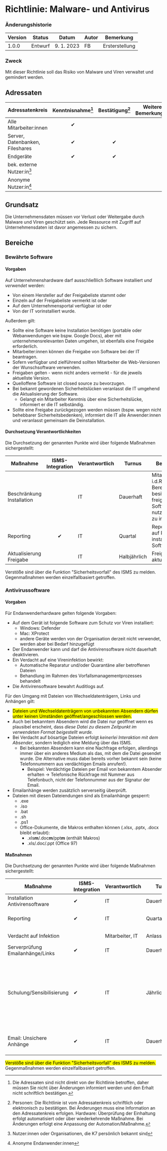 <!-- METADATA
documentname: Antivirus
currentversion: 0.1.0
 -->
<!-- import style.css -->
<!-- <link rel="stylesheet" href="../doc-gen/style.css"> -->

# Richtlinie: Malware- und Antivirus


### Änderungshistorie
<!-- CHANGELOG -->
| Version | Status  | Datum      | Autor | Bemerkung      |
| ------- | ------- | ---------- | ----- | -------------- |
| 1.0.0   | Entwurf | 9. 1. 2023 | FB    | Ersterstellung |

### Zweck
Mit dieser Richtlinie soll das Risiko von Malware und Viren verwaltet und gemindert werden.

<!-- GELTUNGSBEREICH -->
## Adressaten

| Adressatenkreis                 | Kenntnisnahme[^3] | Bestätigung[^4] | Weitere Bemerkungen |
| ------------------------------- | :---------------: | :-------------: | ------------------- |
| Alle Mitarbeiter:innen          |         ✔         |                 |                     |
| Server, Datenbanken, Fileshares |         ✔         |        ✔        |                     |
| Endgeräte                       |         ✔         |        ✔        |                     |
| bek. externe Nutzer:in[^1]      |                   |                 |                     |
| Anonyme Nutzer:in[^2]           |                   |                 |                     |

[^1]: Nutzer:innen oder Organisationen, die K7 persönlich bekannt sind
[^2]: Anonyme Endanwender:innen
[^3]: Die Adressaten sind nicht direkt von der Richtlinie betroffen, daher müssen Sie nicht über Änderungen informiert werden und den Erhalt nicht schriftlich bestätigen.
[^4]: Personen: Die Richtlinie ist vom Adressatenkreis schriftlich oder elektronisch zu bestätigen. Bei Änderungen muss eine Information an den Adressatenkreis erfolgen. Hardware: Überprüfung der Einhaltung erfolgt automatisiert oder über wiederkehrende Maßnahme. Bei Änderungen erfolgt eine Anpassung der Automation/Maßnahme.

## Grundsatz

Die Unternehmensdaten müssen vor Verlust oder Weitergabe durch Malware und Viren geschützt sein. Jede Ressource mit Zugriff auf Unternehmensdaten ist davor angemessen zu sichern.

## Bereiche
### Bewährte Software

#### Vorgaben

Auf Unternehmenshardware darf ausschließlich Software installiert *und verwendet* werden:

- Von einem Hersteller auf der Freigabeliste stammt oder
- Einzeln auf der Freigabeliste vermerkt ist oder
- Auf dem Unternehmensportal verfügbar ist oder
- Von der  IT vorinstalliert wurde.

Außerdem gilt:

- Sollte eine Software keine Installation benötigen (portable oder Webanwendungen wie bspw. Google Docs), aber mit unternehmensrelevanten Daten umgehen, ist ebenfalls eine Freigabe erforderlich.
- Mitarbeiter:innen können die Freigabe von Software bei der  IT beantragen.
- Sofern verfügbar und zielführend sollten Mitarbeiter die Web-Versionen der Wunschsoftware verwenden.
- Freigaben gelten - wenn nicht anders vermerkt - für die jeweils aktuellste Version.
- Quelloffene Software ist closed source zu bevorzugen.
- Bei bekannt gewordenen Sicherheitslücken veranlasst die  IT umgehend die Aktualisierung der Software.
  - Gelangt ein Mitarbeiter Kenntnis über eine Sicherheitslücke, informiert er die IT selbständig.
- Sollte eine Freigabe zurückgezogen werden müssen (bspw. wegen nicht behebbarer Sicherheitsbedenken), informiert die  IT alle Anwender:innen und veranlasst gemeinsam die Deinstallation.

#### Durchsetzung Verantwortlichkeiten

Die Durchsetzung der genannten Punkte wird über folgende Maßnahmen sichergestellt:

| Maßnahme                  | ISMS-Integration | Verantwortlich | Turnus       | Beschreibung                                                                                                        |
| ------------------------- | :--------------: | -------------- | ------------ | ------------------------------------------------------------------------------------------------------------------- |
| Beschränkung Installation |                  | IT             | Dauerhaft    | Mitarbeiter sollen i.d.R. keine Berechtigung besitzen nicht freigegebene Software nutzerübergreifen zu installieren |
| Reporting                 |        ✔         | IT             | Quartal      | Reporting über auf Ressourcen installierte Software                                                                 |
| Aktualisierung Freigabe   |                  | IT             | Halbjährlich | Freigabeliste ist aktuell zu halten                                                                                 |

Verstöße sind über die Funktion "Sicherheitsvorfall" des ISMS zu melden. Gegenmaßnahmen werden einzelfallbasiert getroffen.

### Antivirussoftware
#### Vorgaben

Für Endanwenderhardware gelten folgende Vorgaben:

- Auf dem Gerät ist folgende Software zum Schutz vor Viren installiert:
  - Windows: Defender
  - Mac: XProtect
  - andere Geräte werden von der Organisation derzeit nicht verwendet, werden aber bei Bedarf hinzugefügt
- Der Endanwender kann und darf die Antivirensoftware nicht dauerhaft deaktivieren.
- Ein Verdacht auf eine Vireninfektion bewirkt:
  - Automatische Reparatur und/oder Quarantäne aller betroffenen Dateien
  - Behandlung im Rahmen des Vorfallsmanagementprozesses behandelt
- Die Antivirensoftware bewahrt Auditlogs auf.

Für den Umgang mit Dateien von Wechseldatenträgern, Links und Anhängen gilt:

- <mark>Dateien und Wechseldatenträgern von unbekannten Absendern dürfen unter keinen Umständen geöffnet/angeschlossen werden.</mark>
- Auch bei bekanntem Absendern wird die Datei nur geöffnet wenn es plausibel erscheint, dass *diese Datei zu diesem Zeitpunkt im verwendeten Format beigestellt wurde.*
- Bei Verdacht auf bösartige Dateien erfolgt *keinerlei Interaktion mit dem Absender*, sondern lediglich eine Meldung über das ISMS.
  - Bei bekannten Absendern kann eine Nachfrage erfolgen, allerdings immer über ein anderes Medium als das, mit dem die Datei gesendet wurde. Die Alternative muss dabei bereits vorher bekannt sein (keine Telefonnummern aus verdächtigen Emails anrufen!).
    - Beispiel: Verdächtige Dateien per Email von bekanntem Absender erhalten -> Telefonische Rückfrage mit Nummer aus Telefonbuch, nicht der Telefonnummer aus der Signatur der Email. 
- Emailanhänge werden zusätzlich serverseitig überprüft.
- Dateien mit diesen Dateiendungen sind als Emailanhänge gesperrt:
  - .exe
  - .iso
  - .bat
  - .sh
  - .ps1
  - Office-Dokumente, die Makros enthalten können (.xlsx, .pptx, .docx bleibt erlaubt):
    - .xls**m**/.doc**m**/ppt**m** (enthält Makros)
    - .xls/.doc/.ppt (Office 97)

#### Maßnahmen

Die Durchsetzung der genannten Punkte wird über folgende Maßnahmen sichergestellt:

| Maßnahme                         | ISMS-Integration | Verantwortlich  | Turnus        | Beschreibung                                                                                                                                                                                                                                                |
| -------------------------------- | ---------------- | --------------- | ------------- | ----------------------------------------------------------------------------------------------------------------------------------------------------------------------------------------------------------------------------------------------------------- |
| Installation Antivirensoftware   | ✔                | IT              | Dauerhaft     | Installation auf Endanwenderhardware                                                                                                                                                                                                                        |
| Reporting                        | ✔                | IT              | Quartal       | Reporting über auf Ressourcen installierte Software                                                                                                                                                                                                         |
| Verdacht auf Infektion           |                  | Mitarbeiter, IT | Anlassbezogen | Meldung als Sicherheitsvorfall                                                                                                                                                                                                                              |
| Serverprüfung Emailanhänge/Links | ✔                | IT              | Dauerhaft     | Exchange-Server prüft automatisch                                                                                                                                                                                                                           |
| Schulung/Sensibilisierung        | ✔                | IT              | Jährlich      | Die Benutzer werden regelmäßig im Rahmen der Benutzerschulung und des Sensibilisierungsprozesses über Phishing, die sichere Nutzung des Internets, die Verwendung von Software und das Verhalten im Falle einer Virus- oder Malware-Infektion unterrichtet. |
| Email: Unsichere Anhänge         | ✔                | IT              | Dauerhaft     | Emails mit unsicheren Anhängen werden vom Email-Server automatisch gesperrt                                                                                                                                                                                 |

<mark>Verstöße sind über die Funktion "Sicherheitsvorfall" des ISMS zu melden.</mark> Gegenmaßnahmen werden einzelfallbasiert getroffen.